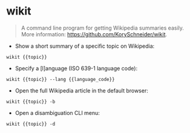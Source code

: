 # wikit

> A command line program for getting Wikipedia summaries easily.
> More information: <https://github.com/KorySchneider/wikit>.

- Show a short summary of a specific topic on Wikipedia:

`wikit {{topic}}`

- Specify a [l]anguage (ISO 639-1 language code):

`wikit {{topic}} --lang {{language_code}}`

- Open the full Wikipedia article in the default browser:

`wikit {{topic}} -b`

- Open a disambiguation CLI menu:

`wikit {{topic}} -d`
